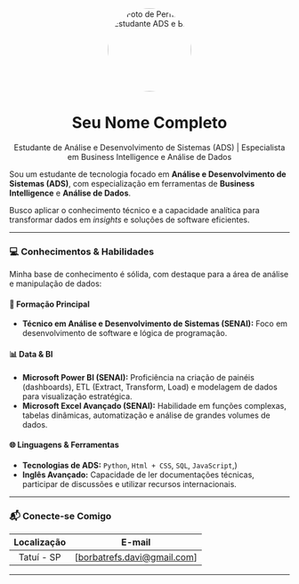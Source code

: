 
<div align="center">
  <img src="assets/minha_foto.png" alt="Foto de Perfil - Estudante ADS e BI" width="150" height="150" style="border-radius: 50%;"/>
  <h1>Seu Nome Completo</h1>
  <p>Estudante de Análise e Desenvolvimento de Sistemas (ADS) | Especialista em Business Intelligence e Análise de Dados</p>
</div>

Sou um estudante de tecnologia focado em **Análise e Desenvolvimento de Sistemas (ADS)**, com especialização em ferramentas de **Business Intelligence** e **Análise de Dados**. 

Busco aplicar o conhecimento técnico e a capacidade analítica para transformar dados em *insights* e soluções de software eficientes.

---

### 💻 Conhecimentos & Habilidades

Minha base de conhecimento é sólida, com destaque para a área de análise e manipulação de dados:

#### **🚀 Formação Principal**

* **Técnico em Análise e Desenvolvimento de Sistemas (SENAI):** Foco em desenvolvimento de software e lógica de programação.

#### **📊 Data & BI**

* **Microsoft Power BI (SENAI):** Proficiência na criação de painéis (dashboards), ETL (Extract, Transform, Load) e modelagem de dados para visualização estratégica.
* **Microsoft Excel Avançado (SENAI):** Habilidade em funções complexas, tabelas dinâmicas, automatização e análise de grandes volumes de dados.

#### **🌐 Linguagens & Ferramentas**

* **Tecnologias de ADS:** `Python`, `Html + CSS`, `SQL`, `JavaScript`,)
* **Inglês Avançado:** Capacidade de ler documentações técnicas, participar de discussões e utilizar recursos internacionais.

---

### 📬 Conecte-se Comigo

| **Localização** | **E-mail** |
| :---: | :---: |
| Tatuí - SP | [borbatrefs.davi@gmail.com]


---
<div align="center">
    </div>
